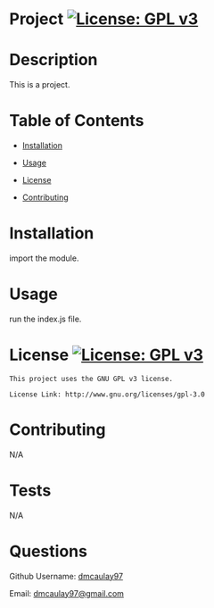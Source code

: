 # Project [![License: GPL v3](https://img.shields.io/badge/License-GPL%20v3-blue.svg)](http://www.gnu.org/licenses/gpl-3.0)
# Description
This is a project.

# Table of Contents
- [Installation](#installation)

- [Usage](#usage)

- [License](#license)

- [Contributing](#contributing)

# Installation
import the module.

# Usage
run the index.js file.

# License [![License: GPL v3](https://img.shields.io/badge/License-GPL%20v3-blue.svg)](http://www.gnu.org/licenses/gpl-3.0)
    This project uses the GNU GPL v3 license.
    
    License Link: http://www.gnu.org/licenses/gpl-3.0

# Contributing
N/A

# Tests
N/A

# Questions
Github Username: [dmcaulay97](https://github.com/dmcaulay97)

Email: dmcaulay97@gmail.com
  